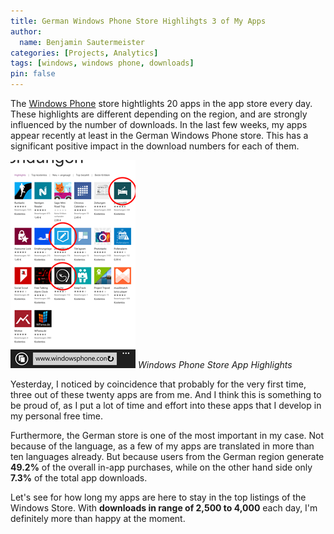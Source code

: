 ```yaml
---
title: German Windows Phone Store Highlihgts 3 of My Apps 
author:
  name: Benjamin Sautermeister
categories: [Projects, Analytics]
tags: [windows, windows phone, downloads]
pin: false
---
```


The [Windows Phone](https://www.windowsphone.com) store hightlights 20 apps in the app store every day.
These highlights are different depending on the region, and are strongly influenced by the number of downloads.
In the last few weeks, my apps appear recently at least in the German Windows Phone store.
This has a significant positive impact in the download numbers for each of them.

![1 Million Downloads](/assets/img/posts/2015/wp-app-highlights.png)
_Windows Phone Store App Highlights_

Yesterday, I noticed by coincidence that probably for the very first time, three out of these twenty apps are from me.
And I think this is something to be proud of, as I put a lot of time and effort into these apps that I develop in my
personal free time.

Furthermore, the German store is one of the most important in my case. Not because of the language, as a few of my apps are
translated in more than ten languages already. But because users from the German region generate **49.2%** of the overall
in-app purchases, while on the other hand side only **7.3%** of the total app downloads.

Let's see for how long my apps are here to stay in the top listings of the Windows Store.
With **downloads in range of 2,500 to 4,000** each day, I'm definitely more than happy at the moment.